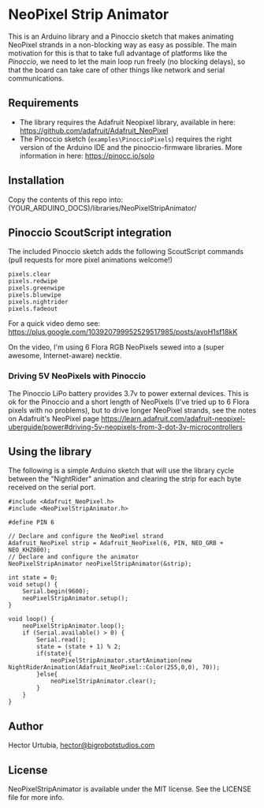 # NeoPixel Strip Animator
This is an Arduino library and a Pinoccio sketch that makes animating NeoPixel strands in a non-blocking way as easy as possible. The main motivation for this is that to take full advantage of platforms like the *Pinoccio*, we need to let the main loop run freely (no blocking delays), so that the board can take care of other things like network and serial communications.

## Requirements
* The library requires the Adafruit Neopixel library, available in here: https://github.com/adafruit/Adafruit_NeoPixel
* The Pinoccio sketch (`examples\PinoccioPixels`) requires the right version of the Arduino IDE and the pinoccio-firmware libraries. More information in here: https://pinocc.io/solo

## Installation
Copy the contents of this repo into:
(YOUR_ARDUINO_DOCS)/libraries/NeoPixelStripAnimator/

## Pinoccio ScoutScript integration

The included Pinoccio sketch adds the following ScoutScript commands (pull requests for more pixel animations welcome!)

    pixels.clear
    pixels.redwipe
    pixels.greenwipe
    pixels.bluewipe
    pixels.nightrider
    pixels.fadeout
    
For a quick video demo see: https://plus.google.com/103920799952529517985/posts/avoH1sf18kK

On the video, I'm using 6 Flora RGB NeoPixels sewed into a (super awesome, Internet-aware) necktie.

### Driving 5V NeoPixels with Pinoccio

The Pinoccio LiPo battery provides 3.7v to power external devices. This is ok for the Pinoccio and a short length of NeoPixels (I've tried up to 6 Flora pixels with no problems), but to drive longer NeoPixel strands, see the notes on Adafruit's NeoPixel page https://learn.adafruit.com/adafruit-neopixel-uberguide/power#driving-5v-neopixels-from-3-dot-3v-microcontrollers

## Using the library

The following is a simple Arduino sketch that will use the library cycle between the "NightRider" animation and clearing the strip for each byte received on the serial port.

    #include <Adafruit_NeoPixel.h>
    #include <NeoPixelStripAnimator.h>
    
    #define PIN 6
    
    // Declare and configure the NeoPixel strand
    Adafruit_NeoPixel strip = Adafruit_NeoPixel(6, PIN, NEO_GRB + NEO_KHZ800);
    // Declare and configure the animator
    NeoPixelStripAnimator neoPixelStripAnimator(&strip);
    
    int state = 0;
    void setup() {
        Serial.begin(9600);
        neoPixelStripAnimator.setup();
    }
    
    void loop() {
        neoPixelStripAnimator.loop();
        if (Serial.available() > 0) {
            Serial.read();
            state = (state + 1) % 2;
            if(state){
                neoPixelStripAnimator.startAnimation(new NightRiderAnimation(Adafruit_NeoPixel::Color(255,0,0), 70));
            }else{
                neoPixelStripAnimator.clear();
            }
        }
    }
    
## Author

Hector Urtubia, hector@bigrobotstudios.com

## License

NeoPixelStripAnimator is available under the MIT license. See the LICENSE file for more info.

    
